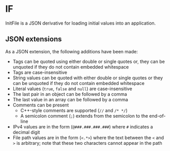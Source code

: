 # IF
InitFile is a JSON derivative for loading initial values into an application.

## JSON extensions

As a JSON extension, the following additions have been made:

* Tags can be quoted using either double or single quotes or, they can be unquoted if they do not contain embedded whitespace
* Tags are case-insensitive
* String values can be quoted with either double or single quotes or they can be unquoted if they do not contain embedded whitespace
* Literal values (`true`, `false` and `null`) are case-insensitive
* The last pair in an object can be followed by a comma
* The last value in an array can be followed by a comma
* Comments can be present
  * C++-style comments are supported (`//` and `/* */`)
  * A semicolon comment (`;`) extends from the semicolon to the end-of-line
* IPv4 values are in the form (`@###.###.###.###`) where `#` indicates a decimal digit
* File path values are in the form (`<.*>`) where the text between the `<` and `>` is arbitrary; note that these two characters cannot appear in the path
